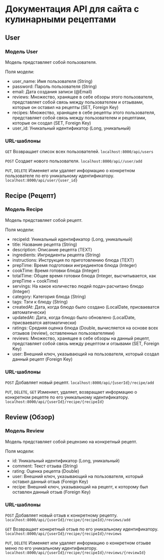 # Документация API для сайта с кулинарными рецептами
## User 
### Модель User
Модель представляет собой пользователя.

Поля модели:
* user_name: Имя пользователя (String)
* password: Пароль пользователя (String)
* email: Дата создания записи (@Email)
* reviews: Множество, хранящее в себе обзоры этого пользователя, представляет собой связь между пользователем и отзывами, которые он оставил на рецепты (SET, Foreign Key)
* recipes: Множество, хранящее в себе рецепты этого пользователя, представляет собой связь между пользователем и рецептами, которые он создал (SET, Foreign Key)
* user_id: Уникальный идентификатор (Long, уникальный)
  
### URL-шаблоны 
`GET` Возвращает список всех пользователей.
`localhost:8000/api/users`

`POST` Создает нового пользователя.
`localhost:8000/api//user/add`

`PUT`, `DELETE` Изменяет или удаляет информацию о конкретном пользователе по его уникальному идентификатору.
`localhost:8000/api/user/{user_id}`

## Recipe (Рецепт)
### Модель Recipe
Модель представляет собой рецепт.

Поля модели:
* recipeId: Уникальный идентификатор (Long, уникальный)
* title: Название рецепта (String)
* description: Описание рецепта (TEXT)
* ingredients: Ингредиенты рецепта (String)
* instructions: Инструкция по приготовлению блюда (TEXT)
* prepTime: Время подготовки ингредиентов блюда (Integer)
* cookTime: Время готовки блюда (Integer)
* totalTime: Общее время готовки блюда (Integer, высчитывается, как prepTime + cookTime)
* servings: На какое количество людей подач расчитано блюдо (Integer)
* category: Категория блюда (String)
* tags: Тэги к блюду (String)
* createdAt: Дата, когда блюдо было создано (LocalDate, присваеватся автоматически)
* updatedAt: Дата, когда блюдо было обновлено (LocalDate, присваеватся автоматически)
* ratings: Средняя оценка блюда (Double, вычисляется на основе всех отзывов (review), оставленных пользователями)
* reviews: Множество, хранящее в себе обзоры на данный рецепт, представляет собой связь между рецептом и отзывами (SET, Foreign Key)
* user: Внешний ключ, указывающий на пользователя, который создал данный рецепт (Foreign Key)
  
### URL-шаблоны
`POST` Добавляет новый рецепт.
`localhost:8000/api/{userId}/recipe/add`

`PUT`, `DELETE`, `GET` Изменяет, удаляет, возвращает информацию о конкретном рецепте по его уникальному идентификатору.
`localhost:8000/api/{userId}/recipe/{recipeId}`

## Review (Обзор)
### Модель Review
Модель представляет собой рецензию на конкретный рецепт.

Поля модели:
* id: Уникальный идентификатор (Long, уникальный)
* comment: Текст отзыва (String)
* rating: Оценка рецепта (Double)
* user: Внешний ключ, указывающий на пользователя, который оставил данный отзыв (Foreign Key)
* recipe: Внешний ключ, указывающий на рецепт, к которому был оставлен данный отзыв (Foreign Key)
  
### URL-шаблоны
`POST` Добавляет новый отзыв к конкретному рецепту.
`localhost:8000/api/{userId}/recipe/{recipeId}/reviews/add`

`GET` Возвращает конкретный отзыв по его уникальному идентификатору.
`localhost:8000/api/{userId}/recipe/{recipeId}/reviews`

`PUT`, `DELETE` Изменяет или удаляет информацию о конкретном отзыве меню по его уникальному идентификатору.
`localhost:8000/api/{userId}/recipe/{recipeId}/reviews/{reviewId}`
